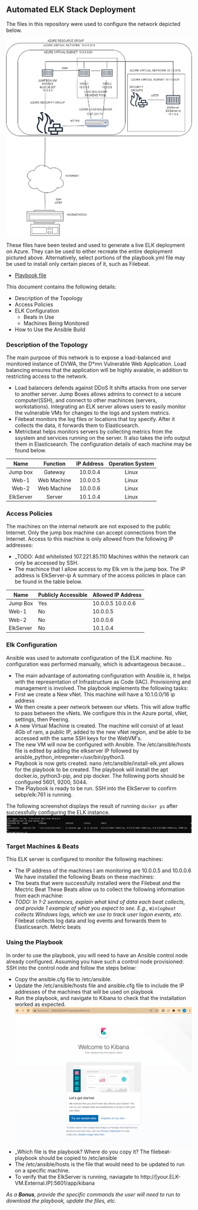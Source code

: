 ## Automated ELK Stack Deployment
The files in this repository were used to configure the network depicted below.

![ScreenShot](https://github.com/Hrespeto/ElkProject/blob/main/Ansible/Elk%20stack%20Diagram.png)

These files have been tested and used to generate a live ELK deployment on Azure. They can be used to either recreate the entire deployment pictured above. Alternatively, select portions of the playbook.yml file may be used to install only certain pieces of it, such as Filebeat.
  - [Playbook file](Ansible/Filebeat-playbook.yml.txt)
  
This document contains the following details:
- Description of the Topology
- Access Policies
- ELK Configuration
  - Beats in Use
  - Machines Being Monitored
- How to Use the Ansible Build
### Description of the Topology
The main purpose of this network is to expose a load-balanced and monitored instance of DVWA, the D*mn Vulnerable Web Application.
Load balancing ensures that the application will be highly avaiable, in addition to restricting access to the network.
- Load balancers defends against DDoS It shifts attacks from one server to another server. Jump Boxes allows admins to connect to a secure computer(SSH), and connect to other machinces (servers, workstations).
Integrating an ELK server allows users to easily monitor the vulnerable VMs for changes to the logs and system metrics.
- Filebeat monitors the log files or locations that toy specify. After it collects the data, it forwards them to Elasticsearch.
- Metricbeat helps monitors servers by collecting metrics from the ssystem and services running on the server. It also takes the info output them in Elasticsearch. 
The configuration details of each machine may be found below.

|   Name    |  Function   | IP Address | Operation System |
|:---------:|:-----------:|:----------:|:----------------:|
| Jump box  | Gateway     | 10.0.0.4   | Linux            |
| Web-1     | Web Machine | 10.0.0.5   | Linux            |
| Web-2     | Web Machine | 10.0.0.6   | Linux            |
| ElkServer | Server      | 10.1.0.4   | Linux            |
### Access Policies
The machines on the internal network are not exposed to the public Internet. 
Only the jump box machine can accept connections from the Internet. Access to this machine is only allowed from the following IP addresses:
- _TODO: Add whitelisted 107.221.85.110
Machines within the network can only be accessed by SSH. 
- The machince that I allow access to my Elk vm is the jump box. The IP address is ElkServer-ip
A summary of the access policies in place can be found in the table below.

| Name       | Publicly Accessible | Allowed IP Address |
|------------|---------------------|--------------------|
| Jump Box   | Yes                 | 10.0.0.5 10.0.0.6  |
| Web-1      | No                  | 10.0.0.5           |
| Web-2      | No                  | 10.0.0.6           |
| ElkServer  | No                  | 10.1.0.4           |
### Elk Configuration
Ansible was used to automate configuration of the ELK machine. No configuration was performed manually, which is advantageous because...
- The main advantage of automating configuration with Ansible is, it helps with the representation of Infrastructure as Code (IAC). Provisioning and management is involved. 
The playbook implements the following tasks:
- First we create a New vNet. This machine will have a 10.1.0.0/16 ip address
- We then create a peer network between our vNets. This will allow traffic to pass between the vNets. We configure this in the Azure portal, vNet, settings, then Peering.
- A new Virtual Machine is created. The machine will consist of at least 4Gb of ram, a public IP, added to the new vNet region, and be able to be accessed with the same SSH keys for the WebVM's.
- The new VM will now be configured with Ansible. The /etc/ansible/hosts file is edited by adding the elkserver IP followed by anisble_python_intrepreter=/usr/bin/python3.  
- Playbook is now gets created. nano /etc/ansible/install-elk.yml allows for the playbook to be created. The playbook will install the apt docker.io, python3-pip, and pip docker. The following ports should be configured 5601, 9200, 5044. 
- The Playbook is ready to be run. SSH into the ElkServer to confirm sebp/elk:761 is running. 
 
 The following screenshot displays the result of running `docker ps` after successfully configuring the ELK instance.
![ScreenShot](https://github.com/Hrespeto/ElkProject/blob/main/Ansible/Docker_ps_ouput.PNG) 
 
### Target Machines & Beats
This ELK server is configured to monitor the following machines:
- The IP address of the machines I am monitoring are 10.0.0.5 and 10.0.0.6
We have installed the following Beats on these machines:
- The beats that were successfully installed were the Filebeat and the Mectric Beat
These Beats allow us to collect the following information from each machine: 
- _TODO: In 1-2 sentences, explain what kind of data each beat collects, and provide 1 example of what you expect to see. E.g., `Winlogbeat` collects Windows logs, which we use to track user logon events, etc._ Filebeat collects log data and log events and forwards them to Elasticsearch. Metric beats 
### Using the Playbook
In order to use the playbook, you will need to have an Ansible control node already configured. Assuming you have such a control node provisioned: 
SSH into the control node and follow the steps below:
- Copy the ansible.cfg file to /etc/ansible.
- Update the /etc/ansible/hosts file and ansible.cfg file to include the IP addresses of the machines that will be used on playbook 
- Run the playbook, and navigate to Kibana to check that the installation worked as expected. 
  ![ScreenShot](https://github.com/Hrespeto/ElkProject/blob/main/Ansible/kibana.PNG) 
- _Which file is the playbook? Where do you copy it? The filebeat-playbook should be copied to /etc/ansible
- The /etc/ansible/hosts is the file that would need to be updated to run on a specific machine. 
- To verify that the ElkServer is running, naviagate to http://[your.ELK-VM.External.IP]:5601/app/kibana

_As a **Bonus**, provide the specific commands the user will need to run to download the playbook, update the files, etc._
